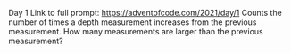 Day 1
Link to full prompt: https://adventofcode.com/2021/day/1
Counts the number of times a depth measurement increases from the previous measurement.
How many measurements are larger than the previous measurement?
